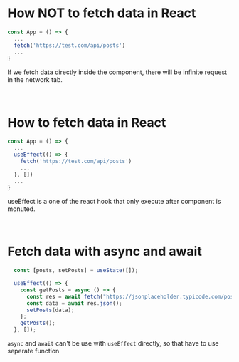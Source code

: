 # How NOT to fetch data in React

```js
const App = () => {
  ...
  fetch('https://test.com/api/posts')
  ...
}
```
If we fetch data directly inside the component, there will be infinite request in the network tab.

<br/>

# How to fetch data in React

```js
const App = () => {
  ...
  useEffect(() => {
    fetch('https://test.com/api/posts')
    ...
  }, [])
  ...
}
```
useEffect is a one of the react hook that only execute after component is monuted.

<br/>

# Fetch data with async and await
```js
  const [posts, setPosts] = useState([]);

  useEffect(() => {
    const getPosts = async () => {
      const res = await fetch("https://jsonplaceholder.typicode.com/posts");
      const data = await res.json();
      setPosts(data);
    };
    getPosts();
  }, []);
```
```async``` and ```await``` can't be use with ```useEffect``` directly, so that have to use seperate function
